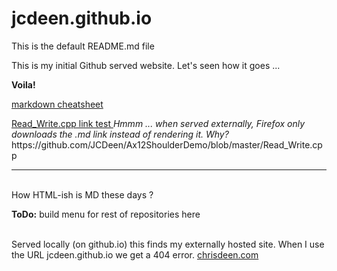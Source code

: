 # jcdeen.github.io

This is the default README.md file <br />

This is my initial Github served website.
Let's seen how it goes ...

<b>Voila!</b>

<a href="markdown-cheat-sheet.md">markdown cheatsheet</a>

<a href="https://jcdeen.github.com/Ax12ShoulderDemo/blob/master/Read_Write.cpp"> 
  Read_Write.cpp link test
</a> <i>Hmmm ... when served externally, Firefox only downloads the .md link instead of rendering it. Why?</i>

<br />
https://github.com/JCDeen/Ax12ShoulderDemo/blob/master/Read_Write.cpp
<hr />
<br />
How HTML-ish is MD these days ?<br />

<b>ToDo:</b>  build menu for rest of repositories here

<br />Served locally (on github.io) this finds my externally hosted site.
When I use the URL jcdeen.github.io we get a 404 error.
<a href="http://www.chrisdeen.com">chrisdeen.com</a>
